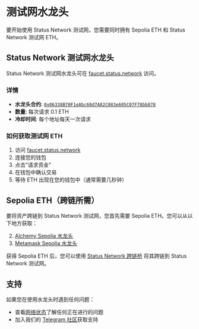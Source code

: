 # 测试网水龙头

要开始使用 Status Network 测试网，您需要同时拥有 Sepolia ETH 和 Status Network 测试网 ETH。

## Status Network 测试网水龙头

Status Network 测试网水龙头可在 [faucet.status.network](https://faucet.status.network) 访问。

### 详情
- **水龙头合约**: [`0x06338B70F1eAbc60d7A82C083e605C07F78bb878`](https://sepoliascan.status.network/address/0x06338B70F1eAbc60d7A82C083e605C07F78bb878)
- **数量**: 每次请求 0.1 ETH
- **冷却时间**: 每个地址每天一次请求

### 如何获取测试网 ETH

1. 访问 [faucet.status.network](https://faucet.status.network)
2. 连接您的钱包
3. 点击"请求资金"
4. 在钱包中确认交易
5. 等待 ETH 出现在您的钱包中（通常需要几秒钟）

## Sepolia ETH（跨链所需）

要将资产跨链到 Status Network 测试网，您首先需要 Sepolia ETH。您可以从以下地方获取：

2. [Alchemy Sepolia 水龙头](https://www.alchemy.com/faucets/ethereum-sepolia)
3. [Metamask Sepolia 水龙头](https://docs.metamask.io/developer-tools/faucet/)

获得 Sepolia ETH 后，您可以使用 [Status Network 跨链桥](https://bridge.status.network) 将其跨链到 Status Network 测试网。

## 支持

如果您在使用水龙头时遇到任何问题：
- 查看[网络状态](https://health.status.network)了解任何正在进行的问题
- 加入我们的 [Telegram 社区](https://t.me/+k04A_OZbhIs1Mzc9)获取支持
